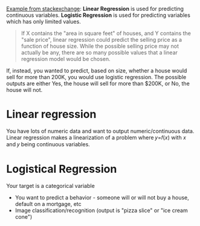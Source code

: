 [Example from stackexchange](https://datascience.stackexchange.com/questions/9362/when-to-use-linear-or-logistic-regression):
**Linear Regression** is used for predicting continuous variables. **Logistic Regression** is used for predicting variables which has only limited values.

> If X contains the "area in square feet" of houses, and Y contains the "sale price", linear regression could predict the selling price as a function of house size. While the possible selling price may not actually be any, there are so many possible values that a linear regression model would be chosen.

If, instead, you wanted to predict, based on size, whether a house would sell for more than 200K, you would use logistic regression. The possible outputs are either Yes, the house will sell for more than $200K, or No, the house will not.

# Linear regression
You have lots of numeric data and want to output numeric/continuous data. Linear regression makes a linearization of a problem where 𝑦=𝑓(𝑥) with 𝑥 and 𝑦  being continuous variables.

# Logistical Regression
Your target is a categorical variable
* You want to predict a behavior - someone will or will not buy a house, default on a mortgage, etc
* Image classification/recognition (output is "pizza slice" or "ice cream cone")